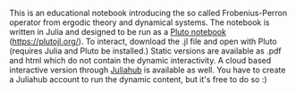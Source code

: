 This is an educational notebook introducing the so called Frobenius-Perron operator from ergodic theory and dynamical systems. The notebook is written in Julia and designed to be run as a [Pluto notebook]([url](https://plutojl.org/)) (https://plutojl.org/). To interact, download the .jl file and open with Pluto (requires Julia and Pluto be installed.) Static versions are available as .pdf and html which do not contain the dynamic interactivity. A cloud based interactive version through [Juliahub](https://juliahub.com/ui/Notebooks/msw283/My_New_Folder/frobenius_Perron.jl) is available as well. You have to create a Juliahub account to run the dynamic content, but it's free to do so :)
